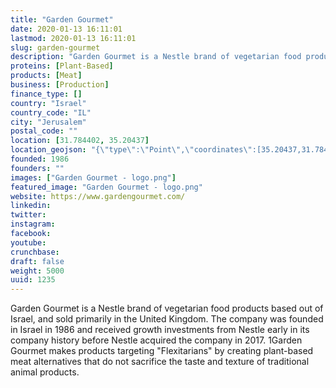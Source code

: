 ```yaml
---
title: "Garden Gourmet"
date: 2020-01-13 16:11:01
lastmod: 2020-01-13 16:11:01
slug: garden-gourmet
description: "Garden Gourmet is a Nestle brand of vegetarian food products based out of Israel, and sold primarily in the United Kingdom. The company was founded in Israel in 1986 and received growth investments from Nestle early in its company history before Nestle acquired the company in 2017. 1Garden Gourmet makes products targeting \"Flexitarians\" by creating plant-based meat alternatives that do not sacrifice the taste and texture of traditional animal products."
proteins: [Plant-Based]
products: [Meat]
business: [Production]
finance_type: []
country: "Israel"
country_code: "IL"
city: "Jerusalem"
postal_code: ""
location: [31.784402, 35.20437]
location_geojson: "{\"type\":\"Point\",\"coordinates\":[35.20437,31.784402]}"
founded: 1986
founders: ""
images: ["Garden Gourmet - logo.png"]
featured_image: "Garden Gourmet - logo.png"
website: https://www.gardengourmet.com/
linkedin: 
twitter: 
instagram: 
facebook: 
youtube: 
crunchbase: 
draft: false
weight: 5000
uuid: 1235
---
```

Garden Gourmet is a Nestle brand of vegetarian food products based out of Israel, and sold primarily in the United Kingdom. The company was founded in Israel in 1986 and received growth investments from Nestle early in its company history before Nestle acquired the company in 2017. 1Garden Gourmet makes products targeting "Flexitarians" by creating plant-based meat alternatives that do not sacrifice the taste and texture of traditional animal products.
